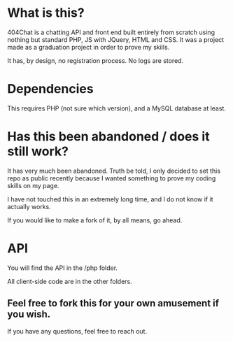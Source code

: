 # What is this?

404Chat is a chatting API and front end built entirely from scratch using nothing but standard PHP, JS with JQuery, HTML and CSS. It was a project made as a graduation project in order to prove my skills.

It has, by design, no registration process. No logs are stored.

# Dependencies

This requires PHP (not sure which version), and a MySQL database at least.

# Has this been abandoned / does it still work?

It has very much been abandoned. Truth be told, I only decided to set this repo as public recently because I wanted something to prove my coding skills on my page.

I have not touched this in an extremely long time, and I do not know if it actually works.

If you would like to make a fork of it, by all means, go ahead.


# API

You will find the API in the /php folder.

All client-side code are in the other folders.


## Feel free to fork this for your own amusement if you wish.

If you have any questions, feel free to reach out.
